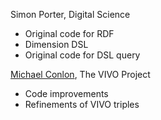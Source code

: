 Simon Porter, Digital Science

* Original code for RDF
* Dimension DSL
* Original code for DSL query

[Michael Conlon](https://github.com/mconlon17), The VIVO Project

* Code improvements
* Refinements of VIVO triples
